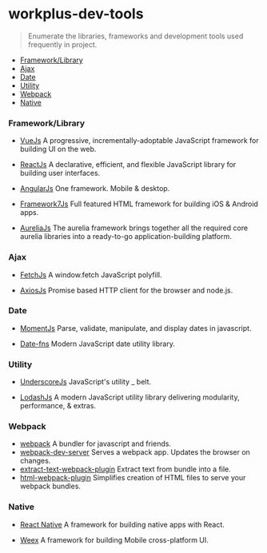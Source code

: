 # workplus-dev-tools

> Enumerate the libraries, frameworks and development tools used frequently in project.

* [Framework/Library](#frameworklibrary)
* [Ajax](#ajax)
* [Date](#date)
* [Utility](#utility)
* [Webpack](#webpack)
* [Native](#native)

### Framework/Library

* [VueJs](https://github.com/vuejs/vue) A progressive, incrementally-adoptable JavaScript framework for building UI on the web.

* [ReactJs](https://github.com/facebook/react) A declarative, efficient, and flexible JavaScript library for building user interfaces.

* [AngularJs](https://github.com/angular/angular) One framework. Mobile & desktop.

* [Framework7Js](https://github.com/nolimits4web/Framework7) Full featured HTML framework for building iOS & Android apps.

* [AureliaJs](https://github.com/aurelia/framework) The aurelia framework brings together all the required core aurelia libraries into a ready-to-go application-building platform.

### Ajax

* [FetchJs](https://github.com/github/fetch) A window.fetch JavaScript polyfill.

* [AxiosJs](https://github.com/mzabriskie/axios) Promise based HTTP client for the browser and node.js.

### Date

* [MomentJs](https://github.com/moment/moment) Parse, validate, manipulate, and display dates in javascript.

* [Date-fns](https://github.com/date-fns/date-fns) Modern JavaScript date utility library.

### Utility

* [UnderscoreJs](https://github.com/jashkenas/underscore) JavaScript's utility _ belt.

* [LodashJs](https://github.com/lodash/lodash) A modern JavaScript utility library delivering modularity, performance, & extras. 

### Webpack

* [webpack](https://github.com/webpack/webpack) A bundler for javascript and friends.
* [webpack-dev-server](https://github.com/webpack/webpack-dev-server) Serves a webpack app. Updates the browser on changes.
* [extract-text-webpack-plugin](https://github.com/webpack-contrib/extract-text-webpack-plugin) Extract text from bundle into a file. 
* [html-webpack-plugin](https://github.com/jantimon/html-webpack-plugin) Simplifies creation of HTML files to serve your webpack bundles.

### Native

* [React Native](https://github.com/facebook/react-native) A framework for building native apps with React. 

* [Weex](https://github.com/alibaba/weex) A framework for building Mobile cross-platform UI.


